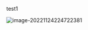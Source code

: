 test1

![image-20221124224722381](C:\Users\longzui\AppData\Roaming\Typora\typora-user-images\image-20221124224722381.png)
